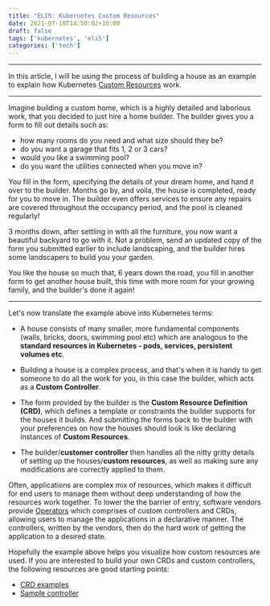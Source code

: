 ```yaml
---
title: "ELI5: Kubernetes Custom Resources"
date: 2021-07-18T14:50:02+10:00
draft: false
tags: ['kubernetes', 'eli5']
categories: ['tech']
---
```


---

In this article, I will be using the process of building a house as an example to explain how Kubernetes [Custom Resources](https://kubernetes.io/docs/concepts/extend-kubernetes/api-extension/custom-resources/) work.

---

Imagine building a custom home, which is a highly detailed and laborious work, that you decided to just hire a home builder. The builder gives you a form to fill out details such as:

- how many rooms do you need and what size should they be?
- do you want a garage that fits 1, 2 or 3 cars?
- would you like a swimming pool?
- do you want the utilities connected when you move in?

You fill in the form, specifying the details of your dream home, and hand it over to the builder. Months go by, and voila, the house is completed, ready for you to move in. The builder even offers services to ensure any repairs are covered throughout the occupancy period, and the pool is cleaned regularly!

3 months down, after settling in with all the furniture, you now want a beautiful backyard to go with it. Not a problem, send an updated copy of the form you submitted earlier to include landscaping, and the builder hires some landscapers to build you your garden.

You like the house so much that, 6 years down the road, you fill in another form to get another house built, this time with more room for your growing family, and the builder's done it again!

---

Let's now translate the example above into Kubernetes terms:

- A house consists of many smaller, more fundamental components (walls, bricks, doors, swimming pool etc) which are analogous to the **standard resources in Kubernetes - pods, services, persistent volumes etc**.

- Building a house is a complex process, and that's when it is handy to get someone to do all the work for you, in this case the builder, which acts as a **Custom Controller**.

- The form provided by the builder is the **Custom Resource Definition (CRD)**, which defines a template or constraints the builder supports for the houses it builds. And submitting the forms back to the builder with your preferences on how the houses should look is like declaring instances of **Custom Resources**.

- The builder/**customer controller** then handles all the nitty gritty details of setting up the houses/**custom resources**, as well as making sure any modifications are correctly applied to them.

Often, applications are complex mix of resources, which makes it difficult for end users to manage them without deep understanding of how the resources work together. To lower the the barrier of entry, software vendors provide [Operators](https://kubernetes.io/docs/concepts/extend-kubernetes/operator/) which comprises of custom controllers and CRDs, allowing users to manage the applications in a declarative manner. The controllers, written by the vendors, then do the hard work of getting the application to a desired state.

Hopefully the example above helps you visualize how custom resources are used. If you are interested to build your own CRDs and custom controllers, the following resources are good starting points:

- [CRD examples](https://kubernetes.io/docs/tasks/extend-kubernetes/custom-resources/custom-resource-definitions/)
- [Sample controller](https://github.com/kubernetes/sample-controller)
